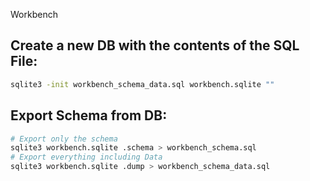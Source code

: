 Workbench



## Create a new DB with the contents of the SQL File:

``` bash
sqlite3 -init workbench_schema_data.sql workbench.sqlite ""
```

## Export Schema from DB:

``` bash
# Export only the schema
sqlite3 workbench.sqlite .schema > workbench_schema.sql
# Export everything including Data
sqlite3 workbench.sqlite .dump > workbench_schema_data.sql
```